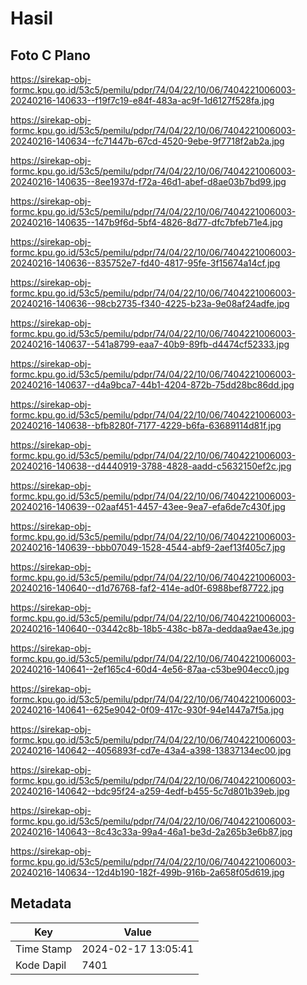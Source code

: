 # Hasil

## Foto C Plano

https://sirekap-obj-formc.kpu.go.id/53c5/pemilu/pdpr/74/04/22/10/06/7404221006003-20240216-140633--f19f7c19-e84f-483a-ac9f-1d6127f528fa.jpg

https://sirekap-obj-formc.kpu.go.id/53c5/pemilu/pdpr/74/04/22/10/06/7404221006003-20240216-140634--fc71447b-67cd-4520-9ebe-9f7718f2ab2a.jpg

https://sirekap-obj-formc.kpu.go.id/53c5/pemilu/pdpr/74/04/22/10/06/7404221006003-20240216-140635--8ee1937d-f72a-46d1-abef-d8ae03b7bd99.jpg

https://sirekap-obj-formc.kpu.go.id/53c5/pemilu/pdpr/74/04/22/10/06/7404221006003-20240216-140635--147b9f6d-5bf4-4826-8d77-dfc7bfeb71e4.jpg

https://sirekap-obj-formc.kpu.go.id/53c5/pemilu/pdpr/74/04/22/10/06/7404221006003-20240216-140636--835752e7-fd40-4817-95fe-3f15674a14cf.jpg

https://sirekap-obj-formc.kpu.go.id/53c5/pemilu/pdpr/74/04/22/10/06/7404221006003-20240216-140636--98cb2735-f340-4225-b23a-9e08af24adfe.jpg

https://sirekap-obj-formc.kpu.go.id/53c5/pemilu/pdpr/74/04/22/10/06/7404221006003-20240216-140637--541a8799-eaa7-40b9-89fb-d4474cf52333.jpg

https://sirekap-obj-formc.kpu.go.id/53c5/pemilu/pdpr/74/04/22/10/06/7404221006003-20240216-140637--d4a9bca7-44b1-4204-872b-75dd28bc86dd.jpg

https://sirekap-obj-formc.kpu.go.id/53c5/pemilu/pdpr/74/04/22/10/06/7404221006003-20240216-140638--bfb8280f-7177-4229-b6fa-63689114d81f.jpg

https://sirekap-obj-formc.kpu.go.id/53c5/pemilu/pdpr/74/04/22/10/06/7404221006003-20240216-140638--d4440919-3788-4828-aadd-c5632150ef2c.jpg

https://sirekap-obj-formc.kpu.go.id/53c5/pemilu/pdpr/74/04/22/10/06/7404221006003-20240216-140639--02aaf451-4457-43ee-9ea7-efa6de7c430f.jpg

https://sirekap-obj-formc.kpu.go.id/53c5/pemilu/pdpr/74/04/22/10/06/7404221006003-20240216-140639--bbb07049-1528-4544-abf9-2aef13f405c7.jpg

https://sirekap-obj-formc.kpu.go.id/53c5/pemilu/pdpr/74/04/22/10/06/7404221006003-20240216-140640--d1d76768-faf2-414e-ad0f-6988bef87722.jpg

https://sirekap-obj-formc.kpu.go.id/53c5/pemilu/pdpr/74/04/22/10/06/7404221006003-20240216-140640--03442c8b-18b5-438c-b87a-deddaa9ae43e.jpg

https://sirekap-obj-formc.kpu.go.id/53c5/pemilu/pdpr/74/04/22/10/06/7404221006003-20240216-140641--2ef165c4-60d4-4e56-87aa-c53be904ecc0.jpg

https://sirekap-obj-formc.kpu.go.id/53c5/pemilu/pdpr/74/04/22/10/06/7404221006003-20240216-140641--625e9042-0f09-417c-930f-94e1447a7f5a.jpg

https://sirekap-obj-formc.kpu.go.id/53c5/pemilu/pdpr/74/04/22/10/06/7404221006003-20240216-140642--4056893f-cd7e-43a4-a398-13837134ec00.jpg

https://sirekap-obj-formc.kpu.go.id/53c5/pemilu/pdpr/74/04/22/10/06/7404221006003-20240216-140642--bdc95f24-a259-4edf-b455-5c7d801b39eb.jpg

https://sirekap-obj-formc.kpu.go.id/53c5/pemilu/pdpr/74/04/22/10/06/7404221006003-20240216-140643--8c43c33a-99a4-46a1-be3d-2a265b3e6b87.jpg

https://sirekap-obj-formc.kpu.go.id/53c5/pemilu/pdpr/74/04/22/10/06/7404221006003-20240216-140634--12d4b190-182f-499b-916b-2a658f05d619.jpg


## Metadata

| Key        | Value               |
| ---------- | ------------------- |
| Time Stamp | 2024-02-17 13:05:41 |
| Kode Dapil | 7401                |



